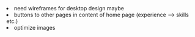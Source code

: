 <li>need wireframes for desktop design maybe</li>

<li>buttons to other pages in content of home page (experience --> skills etc.)</li>

<li>optimize images</li>
